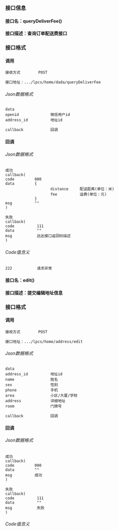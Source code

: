 ### 接口信息
#### 接口名：queryDeliverFee()
#### 接口描述：查询订单配送费接口

### 接口格式

#### 调用

```
接收方式        POST
```

```
接口地址：.../lpcs/home/dada/queryDeliverFee
```

###### Json数据格式
```
data
openid              微信用户id
address_id          地址id

callback            回调
```

#### 回调
###### Json数据格式

```
成功
callback(
code         000
data         {
                    distance     配送距离(单位：米)
                    fee          运费(单位：元)
             }
msg          ""
)
```

```
失败
callback(
code          111
data          ""
msg           达达接口返回码描述
)
```

###### Code值含义

```
222           请求异常      
```
#### 接口名：edit()
#### 接口描述：提交编辑地址信息

### 接口格式

#### 调用

```
接收方式        POST
```

```
接口地址：.../lpcs/home/address/edit
```

###### Json数据格式
```
data
address_id          地址id
name                姓名
sex                 性别
phone               手机
area                小区/大厦/学校
address             详细地址
room                门牌号

callback            回调
```

#### 回调
###### Json数据格式

```
成功
callback(
code         000
data         ""
msg          成功
)
```

```
失败
callback(
code          111
data          ""
msg           失败
)
```

###### Code值含义

```
```
